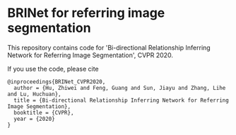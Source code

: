 # BRINet for referring image segmentation
This repository contains code for 'Bi-directional Relationship Inferring Network for Referring Image Segmentation', CVPR 2020.

If you use the code, please cite

```
@inproceedings{BRINet_CVPR2020,
  author = {Hu, Zhiwei and Feng, Guang and Sun, Jiayu and Zhang, Lihe and Lu, Huchuan},
  title = {Bi-directional Relationship Inferring Network for Referring Image Segmentation},
  booktitle = {CVPR},
  year = {2020}
}
```
